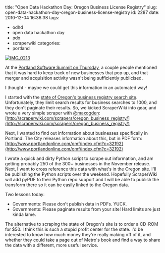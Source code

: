title: "Open Data Hackathon Day: Oregon Business License Registry"
slug: open-data-hackathon-day-oregon-business-license-registry
id: 2287
date: 2010-12-04 16:38:38
tags: 
- odhd
- open data hackathon day
- pdx
- scraperwiki
categories: 
- portland

[![](http://www.chesnok.com/daily/wp-content/uploads/2010/12/IMG_0213-300x168.jpg "IMG_0213")](http://www.chesnok.com/daily/wp-content/uploads/2010/12/IMG_0213.jpg)

At the [Portland Software Summit on Thursday](http://www.chesnok.com/daily/2010/12/02/pdx11-the-software-summit-wrapup/), a couple people mentioned that it was hard to keep track of new businesses that pop up, and that merger and acquisition activity wasn't being sufficiently publicised. 

I thought - maybe we could get this information in an automated way!

I started with the [state of Oregon's business registry search site](http://egov.sos.state.or.us/br/pkg_web_name_srch_inq.login). Unfortunately, they limit search results for business searches to 1000, and they don't paginate their results. So, we kicked ScraperWiki into gear, and wrote a very simple scraper with @[maxogden](http://twitter.com/maxogden): [http://scraperwiki.com/scrapers/oregon_business_registry/](http://scraperwiki.com/scrapers/oregon_business_registry/)

Next, I wanted to find out information about businesses specifically in Portland. The City releases information about this, but in PDF form: [http://www.portlandonline.com/omf/index.cfm?c=32192](http://www.portlandonline.com/omf/index.cfm?c=32192)

I wrote a quick and dirty Python script to scrape out information, and am getting probably 250 of the 300+ businesses in the November release. Next, I want to cross reference this data with what's in the Oregon site. I'll be publishing the Python scripts over the weekend.  Hopefully ScraperWiki will add pyPDF to their Python repo support and I will be able to publish the transform there so it can be easily linked to the Oregon data.

Two lessons today: 

*   Governments: Please don't publish data in PDFs. YUCK.
*   Governments: Please paginate results from your site! Hard limits are just kinda lame.

The alternative to scraping the state of Oregon's site is to order a CD-ROM for $50\. I think this is such a stupid profit center for the state. I'd be interested to know how much money they're really making off of it, and whether they could take a page out of Metro's book and find a way to share the data with a different, more useful service.
